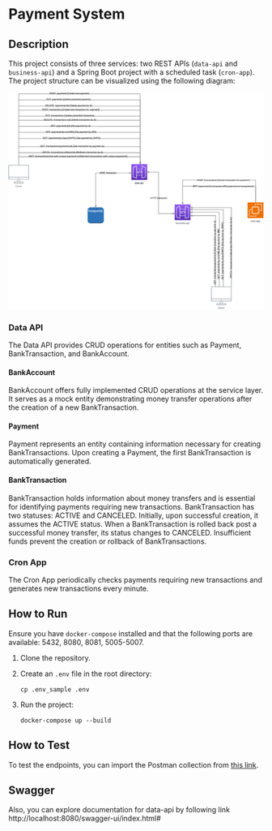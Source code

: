 # Payment System

## Description

This project consists of three services: two REST APIs (`data-api` and `business-api`) and a Spring Boot project with a scheduled task (`cron-app`). The project structure can be visualized using the following diagram:

![Project Diagram](./diagram.svg)

### Data API

The Data API provides CRUD operations for entities such as Payment, BankTransaction, and BankAccount.

#### BankAccount

BankAccount offers fully implemented CRUD operations at the service layer. It serves as a mock entity demonstrating money transfer operations after the creation of a new BankTransaction.

#### Payment

Payment represents an entity containing information necessary for creating BankTransactions. Upon creating a Payment, the first BankTransaction is automatically generated.

#### BankTransaction

BankTransaction holds information about money transfers and is essential for identifying payments requiring new transactions. BankTransaction has two statuses: ACTIVE and CANCELED. Initially, upon successful creation, it assumes the ACTIVE status. When a BankTransaction is rolled back post a successful money transfer, its status changes to CANCELED. Insufficient funds prevent the creation or rollback of BankTransactions.

### Cron App

The Cron App periodically checks payments requiring new transactions and generates new transactions every minute.

## How to Run

Ensure you have `docker-compose` installed and that the following ports are available: 5432, 8080, 8081, 5005-5007.

1. Clone the repository.
2. Create an `.env` file in the root directory:

    ```shell
    cp .env_sample .env
    ```

3. Run the project:

    ```shell
    docker-compose up --build
    ```

## How to Test

To test the endpoints, you can import the Postman collection from [this link](https://www.postman.com/noct2000/workspace/public-workspace/collection/20171165-f97e96f5-1599-4d3a-85d3-8e139af22904?action=share&creator=20171165&active-environment=20171165-12770c54-46ec-424f-9351-1390726ebec8).

## Swagger
Also, you can explore documentation for data-api by following link http://localhost:8080/swagger-ui/index.html#
